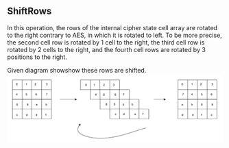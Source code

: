 ## ShiftRows
In this operation, the rows of the internal cipher state cell array are rotated to the right contrary to AES, in which it is rotated to left. To be more precise, the second cell row is rotated by 1 cell to the right, the third cell row is rotated by 2 cells to the right, and the fourth cell rows are rotated by 3 positions to the right. 

Given diagram showshow these rows are shifted. 
![](../images/shiftrows.png)
